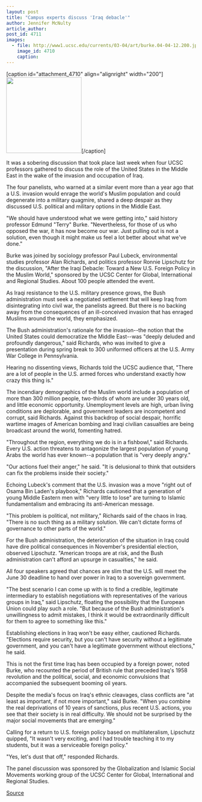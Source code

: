```yaml
---
layout: post
title: "Campus experts discuss 'Iraq debacle'"
author: Jennifer McNulty
article_author: 
post_id: 4711
images:
  - file: http://www1.ucsc.edu/currents/03-04/art/burke.04-04-12.200.jpg
    image_id: 4710
    caption: 
---
```


[caption id="attachment_4710" align="alignright" width="200"]<a href="http://dev-ucsc-news.pantheonsite.io/wp-content/uploads/2004/04/burke.04-04-12.200.jpg"><img class="size-full wp-image-4710" src="http://dev-ucsc-news.pantheonsite.io/wp-content/uploads/2004/04/burke.04-04-12.200.jpg" alt="" width="200" height="201" /></a>[/caption]
<p>
  It was a sobering discussion that took place last week when four UCSC professors gathered to discuss the role of the United States in the Middle East in the wake of the invasion and occupation of Iraq.<br>
</p>
<p>
  The four panelists, who warned at a similar event more than a year ago that a U.S. invasion would enrage the world's Muslim population and could degenerate into a military quagmire, shared a deep despair as they discussed U.S. political and military options in the Middle East.<br>
</p>
<p>
  "We should have understood what we were getting into," said history professor Edmund "Terry" Burke. "Nevertheless, for those of us who opposed the war, it has now become our war. Just pulling out is not a solution, even though it might make us feel a lot better about what we've done."<br>
</p>
<p>
  Burke was joined by sociology professor Paul Lubeck, environmental studies professor Alan Richards, and politics professor Ronnie Lipschutz for the discussion, "After the Iraqi Debacle: Toward a New U.S. Foreign Policy in the Muslim World," sponsored by the UCSC Center for Global, International and Regional Studies. About 100 people attended the event.<br>
</p>
<p>
  As Iraqi resistance to the U.S. military presence grows, the Bush administration must seek a negotiated settlement that will keep Iraq from disintegrating into civil war, the panelists agreed. But there is no backing away from the consequences of an ill-conceived invasion that has enraged Muslims around the world, they emphasized.<br>
</p>
<p>
  The Bush administration's rationale for the invasion--the notion that the United States could democratize the Middle East--was "deeply deluded and profoundly dangerous," said Richards, who was invited to give a presentation during spring break to 300 uniformed officers at the U.S. Army War College in Pennsylvania.
</p>
<p>
  Hearing no dissenting views, Richards told the UCSC audience that, "There are a lot of people in the U.S. armed forces who understand exactly how crazy this thing is."<br>
</p>
<p>
  The incendiary demographics of the Muslim world include a population of more than 300 million people, two-thirds of whom are under 30 years old, and little economic opportunity. Unemployment levels are high, urban living conditions are deplorable, and government leaders are incompetent and corrupt, said Richards. Against this backdrop of social despair, horrific wartime images of American bombing and Iraqi civilian casualties are being broadcast around the world, fomenting hatred.<br>
</p>
<p>
  "Throughout the region, everything we do is in a fishbowl," said Richards. Every U.S. action threatens to antagonize the largest population of young Arabs the world has ever known--a population that is "very deeply angry."<br>
</p>
<p>
  "Our actions fuel their anger," he said. "It is delusional to think that outsiders can fix the problems inside their society."<br>
</p>
<p>
  Echoing Lubeck's comment that the U.S. invasion was a move "right out of Osama Bin Laden's playbook," Richards cautioned that a generation of young Middle Eastern men with "very little to lose" are turning to Islamic fundamentalism and embracing its anti-American message.<br>
</p>
<p>
  "This problem is political, not military," Richards said of the chaos in Iraq. "There is no such thing as a military solution. We can't dictate forms of governance to other parts of the world."<br>
</p>
<p>
  For the Bush administration, the deterioration of the situation in Iraq could have dire political consequences in November's presidential election, observed Lipschutz. "American troops are at risk, and the Bush administration can't afford an upsurge in casualties," he said.<br>
</p>
<p>
  All four speakers agreed that chances are slim that the U.S. will meet the June 30 deadline to hand over power in Iraq to a sovereign government.<br>
</p>
<p>
  "The best scenario I can come up with is to find a credible, legitimate intermediary to establish negotiations with representatives of the various groups in Iraq," said Lipschutz, floating the possibility that the European Union could play such a role. "But because of the Bush administration's unwillingness to admit mistakes, I think it would be extraordinarily difficult for them to agree to something like this."<br>
</p>
<p>
  Establishing elections in Iraq won't be easy either, cautioned Richards. "Elections require security, but you can't have security without a legitimate government, and you can't have a legitimate government without elections," he said.<br>
</p>
<p>
  This is not the first time Iraq has been occupied by a foreign power, noted Burke, who recounted the period of British rule that preceded Iraq's 1958 revolution and the political, social, and economic convulsions that accompanied the subsequent booming oil years.<br>
</p>
<p>
  Despite the media's focus on Iraq's ethnic cleavages, class conflicts are "at least as important, if not more important," said Burke. "When you combine the real deprivations of 10 years of sanctions, plus recent U.S. actions, you see that their society is in real difficulty. We should not be surprised by the major social movements that are emerging."<br>
</p>
<p>
  Calling for a return to U.S. foreign policy based on multilateralism, Lipschutz quipped, "It wasn't very exciting, and I had trouble teaching it to my students, but it was a serviceable foreign policy."<br>
</p>
<p>
  "Yes, let's dust that off," responded Richards.<br>
</p>
<p>
  The panel discussion was sponsored by the Globalization and Islamic Social Movements working group of the UCSC Center for Global, International and Regional Studies.<br>
</p>
<p><a href="http://www1.ucsc.edu/currents/03-04/04-19/panel.html" title="Permalink to panel">Source</a></p>
